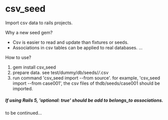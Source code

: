# csv_seed
Import csv data to rails projects.

Why a new seed gem?
- Csv is easier to read and update than fixtures or seeds.
- Associations in csv tables can be applied to real databases.
...

How to use?
1. gem install csv_seed
2. prepare data. see test/dummy/db/seeds/*/*.csv
3. run command 'csv_seed import --from source'. for example, 'csv_seed import --from case001', the csv files of thdb/seeds/case001 should be imported.

##### If using Rails 5, 'optional: true' should be add to belongs_to associations.

to be continued...

